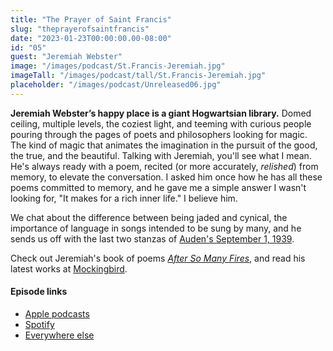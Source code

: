 ```yaml
---
title: "The Prayer of Saint Francis"
slug: "theprayerofsaintfrancis"
date: "2023-01-23T00:00:00.00-08:00"
id: "05"
guest: "Jeremiah Webster"
image: "/images/podcast/St.Francis-Jeremiah.jpg"
imageTall: "/images/podcast/tall/St.Francis-Jeremiah.jpg"
placeholder: "/images/podcast/Unreleased06.jpg"
---
```


**Jeremiah Webster’s happy place is a giant Hogwartsian library.** Domed ceiling, multiple levels, the coziest light, and teeming with curious people pouring through the pages of poets and philosophers looking for magic. The kind of magic that animates the imagination in the pursuit of the good, the true, and the beautiful. Talking with Jeremiah, you'll see what I mean. He's always ready with a poem, recited (or more accurately, _relished_) from memory, to elevate the conversation. I asked him once how he has all these poems committed to memory, and he gave me a simple answer I wasn't looking for, "It makes for a rich inner life." I believe him.

We chat about the difference between being jaded and cynical, the importance of language in songs intended to be sung by many, and he sends us off with the last two stanzas of [Auden's September 1, 1939](https://poets.org/poem/september-1-1939).

Check out Jeremiah's book of poems [_After So Many Fires_](https://www.amazon.com/After-Many-Fires-Jeremiah-Webster/dp/0991583248), and read his latest works at [Mockingbird](https://mbird.com/author/jeremiah-webster/).

#### Episode links

- [Apple podcasts](https://podcasts.apple.com/us/podcast/the-halflight-podcast/id1661551029)
- [Spotify](https://open.spotify.com/show/2K2vKoRk511U3okd970NkD)
- [Everywhere else](https://anchor.fm/joeday/episodes/05---The-Prayer-of-Saint-Francis-with-Jeremiah-Webster-e1tt6j4)

